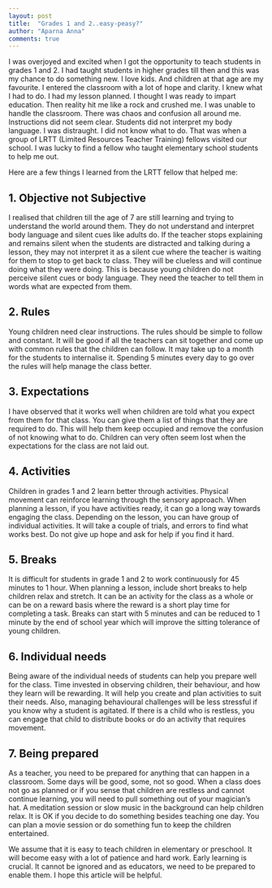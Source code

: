 ```yaml
---
layout: post
title:  "Grades 1 and 2..easy-peasy?"
author: "Aparna Anna"
comments: true
---
```


I was overjoyed and excited when I got the opportunity to teach students in grades 1 and 2.  I had taught students in higher grades till then and this was my chance to do something new. I love kids. And children at that age are my favourite. I entered the classroom with a lot of hope and clarity. I knew what I had to do. I had my lesson planned. I thought I was ready to impart education. 
Then reality hit me like a rock and crushed me. I was unable to handle the classroom. There was chaos and confusion all around me. Instructions did not seem clear. Students did not interpret my body language. I was distraught. I did not know what to do. 
That was when a group of LRTT (Limited Resources Teacher Training) fellows visited our school. I was lucky to find a fellow who taught elementary school students to help me out. 

Here are a few things I learned from the LRTT fellow that helped me:

## 1. Objective not Subjective
I realised that children till the age of 7 are still learning and trying to understand the world around them. They do not understand and interpret body language and silent cues like adults do. If the teacher stops explaining and remains silent when the students are distracted and talking during a lesson, they may not interpret it as a silent cue where the teacher is waiting for them to stop to get back to class. They will be clueless and will continue doing what they were doing. This is because young children do not perceive silent cues or body language.
They need the teacher to tell them in words what are expected from them. 

## 2. Rules
Young children need clear instructions. The rules should be simple to follow and constant. It will be good if all the teachers can sit together and come up with common rules that the children can follow. It may take up to a month for  the students to internalise it. Spending 5 minutes every day to go over the rules will help manage the class better. 

## 3. Expectations
I have observed that it works well when children are told what you expect from them for that class. You can give them a list of things that they are required to do. This will help them keep occupied and remove the confusion of not knowing what to do. Children can very often seem lost when the expectations for the class are not laid out.  

## 4. Activities
Children in grades 1 and 2 learn better through activities. Physical movement can reinforce learning through the sensory approach. When planning a lesson, if you have activities ready, it can go a long way towards engaging the class. Depending on the lesson, you can have group of individual activities. It will take a couple of trials, and errors to find what works best. Do not give up hope and ask for help if you find it hard. 

## 5. Breaks
It is difficult for students in grade 1 and 2 to work continuously for 45 minutes to 1 hour. When planning a lesson, include short breaks to help children relax and stretch. It can be an activity for the class as a whole or can be on a reward basis where the reward is a short play time for completing a task. Breaks can start with 5 minutes and can be reduced to 1 minute by the end of school year which will improve the sitting tolerance of young children. 

## 6. Individual needs
Being aware of the individual needs of students can help you prepare well for the class. Time invested in observing children, their behaviour, and how they learn will be rewarding. It will help you create and plan activities to suit their needs. Also, managing behavioural challenges will be less stressful if you know why a student is agitated. 
If there is a child who is restless, you can engage that child to distribute books or do an activity that requires movement. 

## 7. Being prepared
As a teacher, you need to be prepared for anything that can happen in a classroom. Some days will be good, some, not so good. When a class does not go as planned or if you sense that children are restless and cannot continue learning, you will need to pull something out of your magician’s hat. A meditation session or slow music in the background can help children relax. 
It is OK if you decide to do something besides teaching one day. You can plan a movie session or do something fun to keep the children entertained. 

We assume that it is easy to teach children in elementary or preschool. It will become easy with a lot of patience and hard work. Early learning is crucial. It cannot be ignored and as educators, we need to be prepared to enable them. I hope this article will be helpful. 
